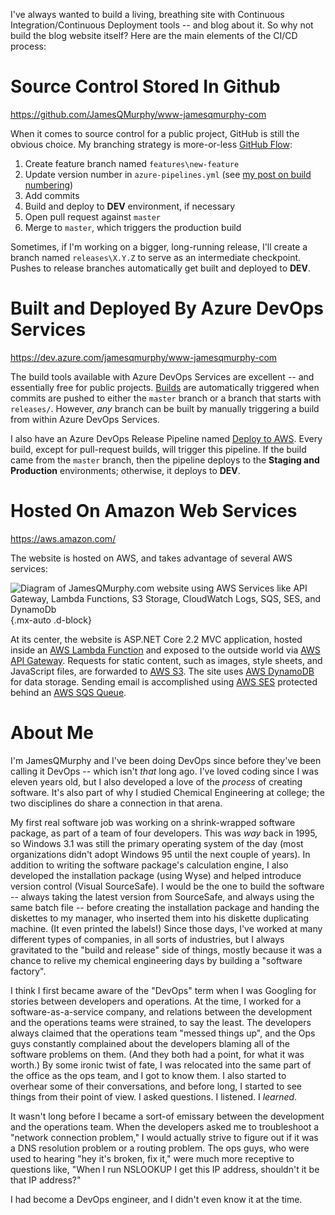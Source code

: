 ﻿I've always wanted to build a living, breathing site with Continuous Integration/Continuous Deployment tools -- and blog about it.  So why not build the blog website itself?  Here are the main elements of the CI/CD process:

# Source Control Stored In Github
https://github.com/JamesQMurphy/www-jamesqmurphy-com

When it comes to source control for a public project, GitHub is still the obvious choice.  My
branching strategy is more-or-less [GitHub Flow](https://guides.github.com/introduction/flow/index.html):

1. Create feature branch named `features\new-feature`
2. Update version number in `azure-pipelines.yml` (see [my post on build numbering](/blog/2019/08/build-numbering))
3. Add commits
4. Build and deploy to **DEV** environment, if necessary
5. Open pull request against `master`
6. Merge to `master`, which triggers the production build

Sometimes, if I'm working on a bigger, long-running release, I'll create a branch named `releases\X.Y.Z` to serve as an intermediate
checkpoint.  Pushes to release branches automatically get built and deployed to **DEV**.

# Built and Deployed By Azure DevOps Services
https://dev.azure.com/jamesqmurphy/www-jamesqmurphy-com

The build tools available with Azure DevOps Services are excellent -- and essentially free for
public projects.  [Builds](https://dev.azure.com/jamesqmurphy/www-jamesqmurphy-com/_build?definitionId=5)
are automatically triggered when commits are pushed to either the
`master` branch or a branch that starts with `releases/`.  However, *any* branch can be built
by manually triggering a build from within Azure DevOps Services.

I also have an Azure DevOps Release Pipeline named [Deploy to AWS](https://dev.azure.com/jamesqmurphy/www-jamesqmurphy-com/_release?_a=releases&definitionId=1).  Every build, except for pull-request builds, will trigger this pipeline.  If
the build came from the `master` branch, then the pipeline deploys to the **Staging and Production** environments; otherwise,
it deploys to **DEV**.

# Hosted On Amazon Web Services
https://aws.amazon.com/

The website is hosted on AWS, and takes advantage of several AWS services:

![Diagram of JamesQMurphy.com website using AWS Services like API Gateway, Lambda Functions, S3 Storage, CloudWatch Logs, SQS, SES, and DynamoDb](JamesQMurphy-AWS-Diagram.png){.mx-auto .d-block}

At its center, the website is ASP.NET Core 2.2 MVC application, hosted inside an
[AWS Lambda Function](https://aws.amazon.com/lambda/) and
exposed to the outside world via [AWS API Gateway](https://aws.amazon.com/api-gateway/).  Requests for
static content, such as images, style sheets, and JavaScript files, are forwarded to [AWS S3](https://aws.amazon.com/s3/).
The site uses [AWS DynamoDB](https://aws.amazon.com/dynamodb/) for data storage.  Sending email is
accomplished using [AWS SES](https://aws.amazon.com/ses/) protected behind an [AWS SQS Queue](https://aws.amazon.com/sqs/).

# About Me

I'm JamesQMurphy and I've been doing DevOps since before they've been calling it DevOps --
which isn't *that* long ago. I've loved coding since I was eleven years old, but I also
developed a love of the *process* of creating software.  It's also part of why I studied
Chemical Engineering at college; the two disciplines do share a connection in that arena.

My first real software job was working on a shrink-wrapped software package, as part of a
team of four developers.  This was *way* back in 1995, so Windows 3.1 was still the primary
operating system of the day (most organizations didn't adopt Windows 95 until the next
couple of years).  In addition to writing the software package's calculation engine, I also
developed the installation package (using Wyse) and helped introduce version control
(Visual SourceSafe).  I would be the one to build the software -- always taking the latest
version from SourceSafe, and always using the same batch file -- before creating the 
installation package and handing the diskettes to my manager, who inserted them into his
diskette duplicating machine.  (It even printed the labels!)  Since those days, I've worked
at many different types of companies, in all sorts of industries, but I always gravitated
to the "build and release" side of things, mostly because it was a chance to relive my
chemical engineering days by building a "software factory".

I think I first became aware of the "DevOps" term when I was Googling for stories between
developers and operations.  At the time, I worked for a software-as-a-service company, and
relations between the development and the operations teams were strained, to say the least.
The developers always claimed that the operations team "messed things up", and the Ops
guys constantly complained about the developers blaming all of the software problems on
them.  (And they both had a point, for what it was worth.)  By some ironic twist of fate,
I was relocated into the same part of the office as the ops team, and I got to know them.
I also started to overhear some of their conversations, and before long, I started to see
things from their point of view.  I asked questions. I listened.  I *learned*.

It wasn't long before I became a sort-of emissary between the development and the operations
team.  When the developers asked me to troubleshoot a "network connection problem," I
would actually strive to figure out if it was a DNS resolution problem or a routing problem.
The ops guys, who were used to hearing "hey it's broken, fix it," were much more
receptive to questions like, "When I run NSLOOKUP I get this IP address, shouldn't it be
that IP address?"

I had become a DevOps engineer, and I didn't even know it at the time.
